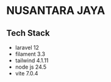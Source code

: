 <h1 >NUSANTARA JAYA</h1>

<h2>Tech Stack</h2>
<ul>
    <li>laravel 12</li>
    <li>filament 3.3</li>
    <li>tailwind 4.1.11</li>
    <li>node js 24.5</li>
    <li>vite 7.0.4</li>
</ul>